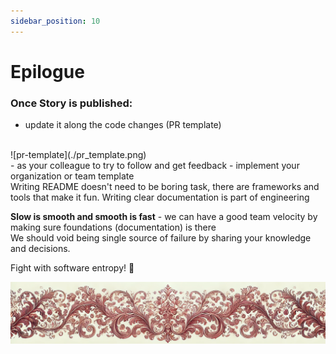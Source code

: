 ```yaml
---
sidebar_position: 10
---
```

# Epilogue


### Once Story is published:
- update it along the code changes (PR template)
<br/>
![pr-template](./pr_template.png)
<br/>
- as your colleague to try to follow and get feedback
- implement your organization or team template  
<br/>
Writing README doesn't need to be boring task, there are frameworks and tools that make it fun.  
Writing clear documentation is part of engineering  
  
**Slow is smooth and smooth is fast** - we can have a good team velocity by making sure foundations (documentation) is there  
We should void being single source of failure by sharing your knowledge and decisions.  

  
    
  
Fight with software entropy! 💪



![ornament](./red-small.png)

